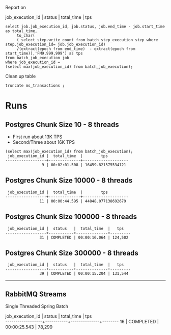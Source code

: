 
Report on 

job_execution_id |  status   | total_time  |   tps


```roomsql
select job.job_execution_id, job.status, job.end_time - job.start_time as total_time,
     to_char(
     ( select step.write_count from batch_step_execution step where step.job_execution_id= job.job_execution_id)
     /(extract(epoch from end_time)  - extract(epoch from start_time)),'FM9,999,999') as tps
from batch_job_execution job
where job_execution_id =
(select max(job_execution_id) from batch_job_execution);
```


Clean up table

```roomsql
truncate ms_transactions ;
```


# Runs
## Postgres Chunk Size 10 - 8 threads


- First run about 13K TPS
- Second/Three about 16K TPS

```
(select max(job_execution_id) from batch_job_execution);
 job_execution_id |  total_time  |        tps         
------------------+--------------+--------------------
                9 | 00:02:01.508 | 16459.821575534121

```

## Postgres Chunk Size 10000 - 8 threads

```
 job_execution_id |  total_time  |        tps         
------------------+--------------+--------------------
               11 | 00:00:44.595 | 44848.077138692679
```


## Postgres Chunk Size 100000 - 8 threads

```text
 job_execution_id |  status   |  total_time  |   tps   
------------------+-----------+--------------+---------
               31 | COMPLETED | 00:00:16.064 | 124,502
```

## Postgres Chunk Size 300000 - 8 threads


```text
 job_execution_id |  status   |  total_time  |   tps   
------------------+-----------+--------------+---------
               39 | COMPLETED | 00:00:15.204 | 131,544
```


------------------

## RabbitMQ Streams


Single Threaded Spring Batch

job_execution_id |  status   |  total_time  |  tps   
------------------+-----------+--------------+--------
16 | COMPLETED | 00:00:25.543 | 78,299

